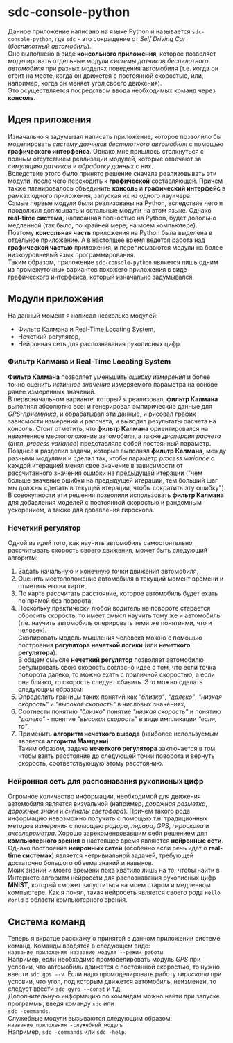 # sdc-console-python 
Данное приложение написано на языке Python и называется `sdc-console-python`, где `sdc` - это сокращение от *Self Driving Car* (*беспилотный автомобиль*).    
Оно выполнено в виде **консольного приложения**, которое позволяет моделировать отдельные модули *системы датчиков беспилотного автомобиля* при разных моделях поведения автомобиля (т.е. когда он стоит на месте, когда он движется с постоянной скоростью, или, например, когда он меняет угол своего движения).    
Это осуществляется посредством ввода необходимых команд через **консоль**. 
## Идея приложения 
Изначально я задумывал написать приложение, которое позволило бы моделировать *систему датчиков беспилотного автомобиля* с помощью **графического интерфейса**. 
Однако мне пришлось столкнуться с полным отсутствием реализации модулей, которые отвечают за *симуляцию датчиков* и *обработку данных* с них.    
Вследствие этого было принято решение сначала реализовывать эти модули, после чего переходить к **графической** составляющей. Причем также планировалось объединить **консоль** и **графический интерфейс** в рамках одного приложения, запуская их из одного лаунчера.    
Самые первые модули были реализованы на Python, вследствие чего я продолжил дописывать и остальные модули на этом языке. Однако **real-time система**, написанная полностью на Python, будет довольно медленной (так было, по крайней мере, на моем компьютере).    
Поэтому **консольная часть** приложения на Python была выделена в отдельное приложение. А в настоящее время ведется работа над **графической частью** приложения, и переписываются модули на более низкоуровневый язык программирования.    
Таким образом, приложение `sdc-console-python` является лишь одним из промежуточных вариантов похожего приложения в виде графического интерфейса, который изначально задумывался. 
## Модули приложения
На данный момент я написал несколько модулей: 
- Фильтр Калмана и Real-Time Locating System, 
- Нечеткий регулятор, 
- Нейронная сеть для распознавания рукописных цифр.
### Фильтр Калмана и Real-Time Locating System
**Фильтр Калмана** позволяет уменьшить *ошибку измерения* и более точно оценить *истинное значение* измеряемого параметра на основе ранее измеренных значений.    
В первоначальном варианте, который я реализовал, **фильтр Калмана** выполнял абсолютно все: и генерировал эмпирические данные для *GPS-приемника*, и обрабатывал эти данные, и рисовал график зависмости измерений и рассчета, и выводил результаты расчета на консоль. 
Стоит отметить, что **фильтр Калмана** ориентировался на неизменное местоположение автомобиля, а также *дисперсия расчета* (англ. *process variance*) представляла собой постоянный параметр.    
Позднее я разделил задачи, которые выполнял **фильтр Калмана**, между разными модулями и сделал так, чтобы параметр *process variance* с каждой итерацией менял свое значение в зависимости от рассчитанного значения ошибки на предыдущей итерации ("чем больше значение ошибки на предыдущей итерации, тем больший шаг мы должны сделать в текущей итерации, чтобы сократить эту ошибку").    
В совокупности эти решения позволили использовать **фильтр Калмана** для добавления моделей с постоянной скоростью и рандомным ускорением, а также для добавления гироскопа. 
### Нечеткий регулятор
Одной из идей того, как научить автомобиль самостоятельно рассчитывать скорость своего движения, может быть следующий алгоритм: 
1. Задать начальную и конечную точки движения автомобиля,
2. Оценить местоположение автомобиля в текущий момент времени и отметить его на карте, 
3. По карте рассчитать расстояние, которое автомобиль будет ехать по прямой без поворота, 
4. Поскольку практически любой водитель на повороте старается сбросить скорость, то имеет смысл научить тому же и автомобиль (т.е. научить автомобиль оперировать теми же понятиями, что и человек).    
Скопировать модель мышления человека можно с помощью построения **регулятора нечеткой логики** (или **нечеткого регулятора**).    
В общем смысле **нечеткий регулятор** позволяет автомобилю регулировать свою скорость согласно идее о том, что если точка поворота далеко, то можно ехать с приличной скоростью, а если она близко, то скорость следует сбавить. 
Это можно сделать следующим образом:
1. Определить границы таких понятий как *"близко"*, *"далеко"*, *"низкая скорость"* и *"высокая скорость"* в числовых значениях, 
2. Соотнести понятию *"близко"* понятие *"низкая скорость"* и понятию *"далеко"* - понятие *"высокая скорость"* в виде импликации *"если, то"*, 
3. Применить **алгоритм нечеткого вывода** (наиболее используемым является **алгоритм Мамдани**).    
Таким образом, задача **нечеткого регулятора** заключается в том, чтобы взять расстояние до следующей точки поворота и вернуть скорость, соответствующую этому расстоянию. 
### Нейронная сеть для распознавания рукописных цифр
Огромное количество информации, необходимой для движения автомобиля является визуальной (например, *дорожная разметка*, *дорожные знаки* и *сигналы светофора*). 
Причем такого рода информацию невозможно получить с помощью т.н. традиционных методов измерения с помощью *радара*, *лидара*, *GPS*, *гироскопа* и *акселерометра*. Хорошо зарекомендовавшим себя решением для **компьютерного зрения** в настоящее время являются **нейронные сети**.    
Однако построение **нейронных сетей** (особенно если речь идет о **real-time системах**) является нетривиальной задачей, требующей достаточно большого объема знаний и навыков.    
Моих знаний и моего времени пока хватило лишь на то, чтобы найти в Интернете алгоритм нейросети для распознавания рукописных цифр **MNIST**, который сможет запуститься на моем старом и медленном компьютере. Как я понял, такая нейросеть является своего рода `Hello World` в области компьютерного зрения. 
## Система команд 
Теперь я вкратце расскажу о принятой в данном приложении системе команд. 
Команды вводятся в следующем виде:    
```название_приложения название_модуля --режим_работы```   
Например, если необходимо промоделировать модуль *GPS* при условии, что автомобиль движется с постоянной скоростью, то нужно ввести `sdc gps --v`. 
Если надо промоделировать работу *гироскопа* при условии, что угол, под которым движется автомобиль, неизменен, то следует ввести `sdc gyro --const` и т.д.    
Дополнительную информацию по командам можно найти при запуске программы, введя команду `sdc` или    
`sdc -commands`.    
Служебные модули вызываются следующим образом:    
```название_приложения -служебный_модуль```    
Например, `sdc -commands` или `sdc -help`.